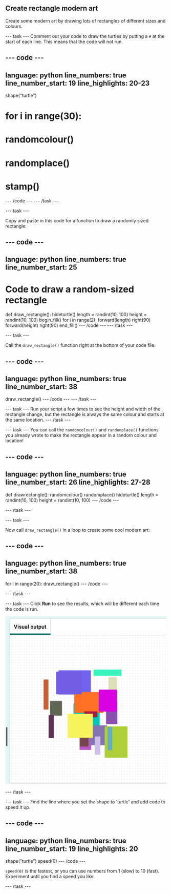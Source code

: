 ## Create rectangle modern art

Create some modern art by drawing lots of rectangles of different sizes and colours. 

--- task ---
Comment out your code to draw the turtles by putting a `#` at the start of each line. This means that the code will not run.

--- code ---
---
language: python
line_numbers: true
line_number_start: 19
line_highlights: 20-23
---
shape("turtle")
# for i in range(30):
#    randomcolour()
#    randomplace()
#    stamp()

--- /code ---
--- /task ---


--- task ---

Copy and paste in this code for a function to draw a randomly sized rectangle:

--- code ---
---
language: python
line_numbers: true
line_number_start: 25
---
# Code to draw a random-sized rectangle
def draw_rectangle():
    hideturtle()
    length = randint(10, 100)
    height = randint(10, 100)
    begin_fill()
    for i in range(2):
        forward(length)
        right(90)
        forward(height)
        right(90)
    end_fill()
--- /code ---
--- /task ---

--- task ---

Call the `draw_rectangle()` function right at the bottom of your code file:

--- code ---
---
language: python
line_numbers: true
line_number_start: 38
---
draw_rectangle()
--- /code ---
--- /task ---

--- task ---
Run your script a few times to see the height and width of the rectangle change, but the rectangle is always the same colour and starts at the same location.
--- /task ---

--- task ---
You can call the `randomcolour()` and `randomplace()` functions you already wrote to make the rectangle appear in a random colour and location!
    
--- code ---
---
language: python
line_numbers: true
line_number_start: 26
line_highlights: 27-28
---
def drawrectangle():
    randomcolour()
    randomplace()
    hideturtle()
    length = randint(10, 100)
    height = randint(10, 100)
--- /code ---

--- /task ---

--- task ---

Now call `draw_rectangle()` in a loop to create some cool modern art:

--- code ---
---
language: python
line_numbers: true
line_number_start: 38
---
for i in range(20):
    draw_rectangle()
--- /code ---

--- /task ---   

--- task ---
Click **Run** to see the results, which will be different each time the code is run.

![20 different coloured rectangles in random places and sizes, on a white background](images/rectangles.png)

--- /task ---

--- task ---
Find the line where you set the shape to 'turtle' and add code to speed it up.
    
--- code ---
---
language: python
line_numbers: true
line_number_start: 19
line_highlights: 20
---
shape("turtle")
speed(0)
--- /code ---
    
`speed(0)` is the fastest, or you can use numbers from 1 (slow) to 10 (fast). Experiment until you find a speed you like. 

--- /task ---
  




